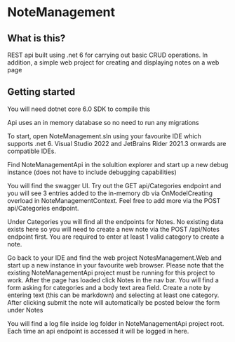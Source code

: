 # NoteManagement

## What is this?
REST api built using .net 6 for carrying out basic CRUD operations. In addition, a simple web project for creating and displaying notes on a web page

## Getting started
You will need dotnet core 6.0 SDK to compile this

Api uses an in memory database so no need to run any migrations

To start, open NoteManagement.sln using your favourite IDE which supports .net 6. Visual Studio 2022 and JetBrains Rider 2021.3 onwards are compatible IDEs.

Find NoteManagementApi in the solultion explorer and start up a new debug instance (does not have to include debugging capabilities) 

You will find the swagger UI. Try out the GET api/Categories endpoint and you will see 3 entries added to the in-memory db via OnModelCreating overload in NoteManagementContext. Feel free to add more via the POST api/Categories endpoint.

Under Categories you will find all the endpoints for Notes. No existing data exists here so you will need to create a new note via the POST /api/Notes endpoint first. You are required to enter at least 1 valid category to create a note.

Go back to your IDE and find the web project NotesManagement.Web and start up a new instance in your favourite web browser. Please note that the existing NoteManagementApi project must be running for this project to work. After the page has loaded click Notes in the nav bar. You will find a form asking for categories and a body text area field. Create a note by entering text (this can be markdown) and selecting at least one category. After clicking submit the note will automatically be posted below the form under Notes

You will find a log file inside log folder in NoteManagementApi project root. Each time an api endpoint is accessed it will be logged in here.


